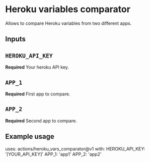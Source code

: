 # Heroku variables comparator

Allows to compare Heroku variables from two different apps.

## Inputs

## `HEROKU_API_KEY`

**Required** Your heroku API key.

## `APP_1`

**Required** First app to compare.

## `APP_2`

**Required** Second app to compare.

## Example usage

uses: actions/heroku_vars_comparator@v1
with:
HEROKU_API_KEY: '[YOUR_API_KEY]'
APP_1: 'app1'
APP_2: 'app2'
